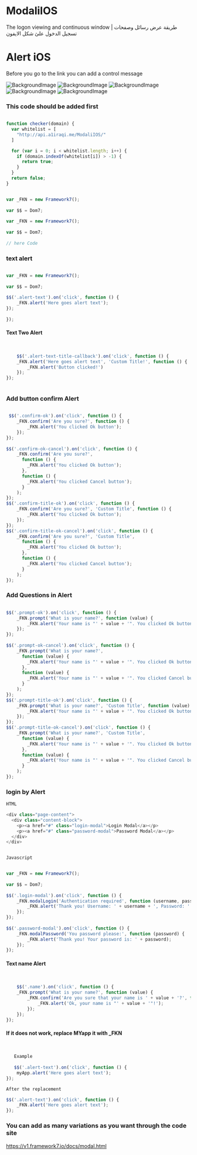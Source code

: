 # ModaliIOS
The logon viewing and continuous window | طريقة عرض رسائل وصفحات تسجيل الدخول علئ شكل الايفون

Alert iOS
============
Before you go to the link you can add a control message




![BackgroundImage](https://c.top4top.net/p_10300zu831.png)
![BackgroundImage](https://d.top4top.net/p_1030ta4k02.png)
![BackgroundImage](https://f.top4top.net/p_1030tws8a3.png)
![BackgroundImage](https://b.top4top.net/p_1030rc43r4.png)
![BackgroundImage](https://c.top4top.net/p_10306fb2g5.png)



### This code should be added first

```javascript

function checker(domain) {
  var whitelist = [
    "http://api.a1iraqi.me/ModaliIOS/"
  ]

  for (var i = 0; i < whitelist.length; i++) {
    if (domain.indexOf(whitelist[i]) > -1) {
      return true;
    }
  }
  return false;
}


var _FKN = new Framework7();
 
var $$ = Dom7;
 
var _FKN = new Framework7();
 
var $$ = Dom7;
 
// here Code


```


### text alert

```javascript

var _FKN = new Framework7();
 
var $$ = Dom7;
 
$$('.alert-text').on('click', function () {
    _FKN.alert('Here goes alert text');
});
 
});

```

#### Text Two Alert
```javascript
    
    
    $$('.alert-text-title-callback').on('click', function () {
    _FKN.alert('Here goes alert text', 'Custom Title!', function () {
        _FKN.alert('Button clicked!')
    });
});
 


```


### Add button confirm Alert
```javascript

 $$('.confirm-ok').on('click', function () {
    _FKN.confirm('Are you sure?', function () {
        _FKN.alert('You clicked Ok button');
    });
});
 
$$('.confirm-ok-cancel').on('click', function () {
    _FKN.confirm('Are you sure?', 
      function () {
        _FKN.alert('You clicked Ok button');
      },
      function () {
        _FKN.alert('You clicked Cancel button');
      }
    );
});
$$('.confirm-title-ok').on('click', function () {
    _FKN.confirm('Are you sure?', 'Custom Title', function () {
        _FKN.alert('You clicked Ok button');
    });
});
$$('.confirm-title-ok-cancel').on('click', function () {
    _FKN.confirm('Are you sure?', 'Custom Title', 
      function () {
        _FKN.alert('You clicked Ok button');
      },
      function () {
        _FKN.alert('You clicked Cancel button');
      }
    );
});     
```

### Add Questions in Alert
```javascript

$$('.prompt-ok').on('click', function () {
    _FKN.prompt('What is your name?', function (value) {
        _FKN.alert('Your name is "' + value + '". You clicked Ok button');
    });
});
 
$$('.prompt-ok-cancel').on('click', function () {
    _FKN.prompt('What is your name?', 
      function (value) {
        _FKN.alert('Your name is "' + value + '". You clicked Ok button');
      },
      function (value) {
        _FKN.alert('Your name is "' + value + '". You clicked Cancel button');
      }
    );
});
$$('.prompt-title-ok').on('click', function () {
    _FKN.prompt('What is your name?', 'Custom Title', function (value) {
        _FKN.alert('Your name is "' + value + '". You clicked Ok button');
    });
});
$$('.prompt-title-ok-cancel').on('click', function () {
    _FKN.prompt('What is your name?', 'Custom Title', 
      function (value) {
        _FKN.alert('Your name is "' + value + '". You clicked Ok button');
      },
      function (value) {
        _FKN.alert('Your name is "' + value + '". You clicked Cancel button');
      }
    );
});          

```

### login by Alert

``` javascript
HTML

<div class="page-content">
  <div class="content-block">
    <p><a href="#" class="login-modal">Login Modal</a></p>
    <p><a href="#" class="password-modal">Password Modal</a></p>
  </div>
</div>  


Javascript


var _FKN = new Framework7();
 
var $$ = Dom7;
 
$$('.login-modal').on('click', function () {
    _FKN.modalLogin('Authentication required', function (username, password) {
        _FKN.alert('Thank you! Username: ' + username + ', Password: ' + password);
    });
});
 
$$('.password-modal').on('click', function () {
    _FKN.modalPassword('You password please:', function (password) {
        _FKN.alert('Thank you! Your password is: ' + password);
    });
});        


```


#### Text name Alert
```javascript
    
    
    $$('.name').on('click', function () {
    _FKN.prompt('What is your name?', function (value) {
        _FKN.confirm('Are you sure that your name is ' + value + '?', function () {
            _FKN.alert('Ok, your name is "' + value + '"!');
        });
    });
});


```

#### If it does not work, replace MYapp it with _FKN
```javascript
    
    
   Example
   
   $$('.alert-text').on('click', function () {
    myApp.alert('Here goes alert text');
});

After the replacement

$$('.alert-text').on('click', function () {
    _FKN.alert('Here goes alert text');
});

```



### You can add as many variations as you want through the code site

https://v1.framework7.io/docs/modal.html






